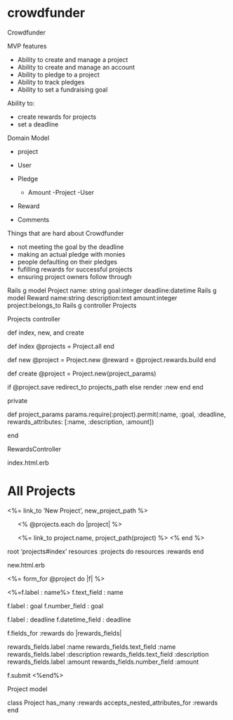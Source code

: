 # crowdfunder
Crowdfunder

MVP features

- Ability to create and manage a project
- Ability to create and manage an account
- Ability to pledge to a project
- Ability to track pledges
- Ability to set a fundraising goal

Ability to:
- create rewards for projects
- set a deadline

Domain Model
- project
- User
- Pledge
  - Amount
  -Project
  -User
- Reward


- Comments

Things that are hard about Crowdfunder
- not meeting the goal by the deadline
- making an actual pledge with monies
- people defaulting on their pledges
- fufilling rewards for successful projects
- ensuring project owners follow through

Rails g model Project name: string goal:integer deadline:datetime
Rails g model Reward name:string description:text amount:integer project:belongs_to
Rails g controller Projects

Projects controller

def index, new, and create

def index
@projects = Project.all
end

def new
@project = Project.new
@reward = @project.rewards.build
end

def create
@project = Project.new(project_params)

if @project.save
  redirect_to projects_path
else
  render :new
end
end

private

def project_params
  params.require(:project).permit(:name, :goal, :deadline, rewards_attributes: [:name, :description, :amount])

end

RewardsController


index.html.erb

<h1>All Projects </h1>

<%= link_to ‘New Project’, new_project_path %>

<ul>
<% @projects.each do |project| %>

<%= link_to project.name, project_path(project) %>
<% end %>
</ul>

root ‘projects#index’
resources :projects do
  resources :rewards
end

new.html.erb

<%= form_for @project do |f| %>

<div class=field>
<%=f.label : name%>
f.text_field : name
</div>

f.label : goal
f.number_field : goal

f.label : deadline
f.datetime_field : deadline

f.fields_for :rewards do |rewards_fields|
<div class=”field”>
rewards_fields.label :name
rewards_fields.text_field :name

<div class=”field”>
rewards_fields.label :description
rewards_fields.text_field :description

<div class=”field”>
rewards_fields.label :amount
rewards_fields.number_field :amount

f.submit
<%end%>

Project model

class Project
has_many :rewards
accepts_nested_attributes_for :rewards
end 
